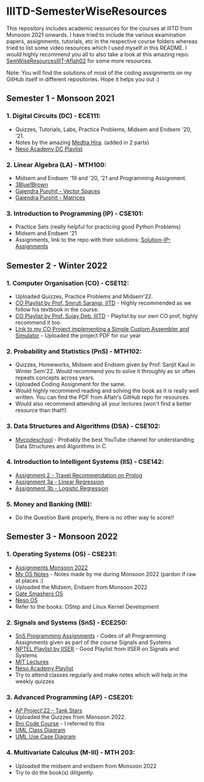 # IIITD-SemesterWiseResources

This repository includes academic resources for the courses at IIITD from Monsoon 2021 onwards. I have tried to include the various examination papers, assignments, tutorials, etc in the respective course folders whereas tried to list some video resources which I used myself in this README. I would highly recommend you all to also take a look at this amazing repo: [SemWiseResourcesIIIT-Aflah02](https://github.com/aflah02/SemWiseResourcesIIIT) for some more resources.

Note: You will find the solutions of most of the coding assignments on my GitHub itself in different repositories. Hope it helps you out :)

## Semester 1 - Monsoon 2021
### 1. Digital Circuits (DC) - ECE111: 
* Quizzes, Tutorials, Labs, Practice Problems, Midsem and Endsem '20, '21.
* Notes by the amazing [Medha Hira](https://www.linkedin.com/in/medhahira/). (added in 2 parts)
* [Neso Academy DC Playlist](https://www.youtube.com/playlist?list=PLBlnK6fEyqRjMH3mWf6kwqiTbT798eAOm) 

### 2. Linear Algebra (LA) - MTH100: 
* Midsem and Endsem '19 and '20, '21 and Programming Assignment.
* [3Blue1Brown](https://www.youtube.com/playlist?list=PL0-GT3co4r2y2YErbmuJw2L5tW4Ew2O5Bm) 
* [Gajendra Purohit - Vector Spaces](https://www.youtube.com/playlist?list=PLU6SqdYcYsfJOGZdxUpDk3w9o-w94-RoG)  
* [Gajendra Purohit - Matrices](https://www.youtube.com/playlist?list=PLU6SqdYcYsfI34zVjDYDCZ6KLAifHmN1v)  

### 3. Introduction to Programming (IP) - CSE101:
* Practice Sets (really helpful for practicing good Python Problems)
* Midsem and Endsem '21
* Assignments, link to the repo with their solutions: [Solution-IP-Assignments](https://github.com/arnav10goel/IP-Assignments)

## Semester 2 - Winter 2022
### 1. Computer Organisation (CO) - CSE112: 
* Uploaded Quizzes, Practice Problems and Midsem'22. 
* [CO Playlist by Prof. Smruti Sarangi, IITD](https://www.youtube.com/playlist?list=PL1iLu2CSC9EWAo0ysorNI_nebwF6Rwkr0) - Highly recommended as we follow his textbook in the course. 
* [CO Playlist by Prof. Sujay Deb, IIITD](https://www.youtube.com/playlist?list=PLL7q95_bHxC56PtT1t-21A-NmUf7yBjGs) - Playlist by our own CO prof, highly recommend it too.
* [Link to my CO Project implementing a Simple Custom Assembler and Simulator](https://github.com/arnav10goel/Computer-Organisation-Project) - Uploaded the project PDF for our year

### 2. Probability and Statistics (PnS) - MTH102: 
* Quizzes, Homeworks, Midsem and Endsem given by Prof. Sanjit Kaul in Winter Sem'22. Would recommend you to solve it throughly as sir often repeats concepts across years.
* Uploaded Coding Assignment for the same.
* Would highly recommend reading and solving the book as it is really well written. You can find the PDF from Aflah's GitHub repo for resources. 
* Would also recommend attending all your lectures (won't find a better resource than that!!)
 

### 3. Data Structures and Algorithms (DSA) - CSE102:
* [Mycodeschool](https://www.youtube.com/@mycodeschool) - Probably the best YouTube channel for understanding Data Structures and Algorithms in C

### 4. Introduction to Intelligent Systems (IIS) - CSE142:
* [Assignment 2 - Travel Recommendation on Prolog](https://github.com/arnav10goel/Travel-Recommendation-System)
* [Assignment 3a - Linear Regression](https://github.com/arnav10goel/Insurance-Charges-Predictor)
* [Assignment 3b - Logistic Regression](https://github.com/arnav10goel/Diabetes-Predictor)

### 5. Money and Banking (MB):
* Do the Question Bank properly, there is no other way to score!!

## Semester 3 - Monsoon 2022
### 1. Operating Systems (OS) - CSE231:
* [Assignments Monsoon 2022](https://github.com/arnav10goel/Operating-Systems-CSE231-Assignments)
* [My OS Notes](https://docs.google.com/document/d/1ai8fkGPbsh3kjztFDDm62vpKZTbVGyWeTh2X6nMqQcg/edit?usp=sharing) - Notes made by me during Monsoon 2022 (pardon if raw at places :)
* Uploaded the Midsem, Endsem from Monsoon 2022
* [Gate Smashers OS](https://www.youtube.com/playlist?list=PLxCzCOWd7aiGz9donHRrE9I3Mwn6XdP8p)
* [Neso OS](https://www.youtube.com/playlist?list=PLBlnK6fEyqRiVhbXDGLXDk_OQAeuVcp2O)
* Refer to the books: OStep and Linux Kernel Development

### 2. Signals and Systems (SnS) - ECE250:
* [SnS Programming Assignments](https://github.com/arnav10goel/Signals-and-Systems-Prog-Assignments) - Codes of all Programming Assignments given as part of the course Signals and Systems
* [NPTEL Playlist by IISER](https://www.youtube.com/playlist?list=PLyqSpQzTE6M8KJ-XQ1m2vl3nd2ZUqKEN8) - Good Playlist from IISER on Signals and Systems
* [MIT Lectures](https://www.youtube.com/playlist?list=PLADC1A1B7FA7FF7B6)
* [Neso Academy Playlist](https://www.youtube.com/playlist?list=PLBlnK6fEyqRhG6s3jYIU48CqsT5cyiDTO)
* Try to attend classes regularly and make notes which will help in the weekly quizzes

### 3. Advanced Programming (AP) - CSE201:
* [AP Project'22 - Tank Stars](https://github.com/arnav10goel/Tank-Stars-Game)
* Uploaded the Quizzes from Monsoon 2022.
* [Bro Code Course](https://www.youtube.com/watch?v=xk4_1vDrzzo&pp=ygUEamF2YQ%3D%3D) - I referred to this
* [UML Class Diagram](https://www.youtube.com/watch?v=UI6lqHOVHic&list=PLUoebdZqEHTxpGCwKrb82cIvHNoNaBb4R&index=2&pp=iAQB)
* [UML Use Case Diagram](https://www.youtube.com/watch?v=zid-MVo7M-E&list=PLUoebdZqEHTxpGCwKrb82cIvHNoNaBb4R&index=3&pp=iAQB)

### 4. Multivariate Calculus (M-III) - MTH 203:
* Uploaded the midsem and endsem from Monsoon 2022
* Try to do the book(s) diligently.
